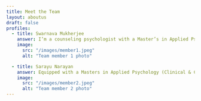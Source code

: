 ```yaml
---
title: Meet the Team
layout: aboutus
draft: false
profiles:
  - title: Swarnava Mukherjee
    answer: I’m a counseling psychologist with a Master’s in Applied Psychology from TISS Mumbai, combining therapeutic expertise with a passion for technology-driven innovation. With over a year of experience helping adults navigate behavioral and interpersonal challenges in hospitals, schools, and offices, I use a client-centric approach to foster personal growth and sustainable solutions. As the founder of Sowaka, our mental health and wellbeing brand, I collaborate with clients to help them better their lives. By aligning technology with psychology, I aim to create solutions that significantly enhance lives. If you’re looking for someone who blends behavioral insight with strategic innovation to build meaningful products, let’s connect and explore how we can drive positive change together.
    image:
      src: "/images/member1.jpeg"
      alt: "Team member 1 photo"

  - title: Sarayu Narayan
    answer: Equipped with a Masters in Applied Psychology (Clinical & Counselling Practice) from Tata Institute of Social Sciences, I am keen to support you on your journey of self-discovery. I am also a Queer-affirmative certified therapist from Hope Trust, Hyderabad. I have previously worked with children, adolescents and adults in various settings such as schools, de-addiction centre, child development centre, and a corporate. Currently working full-time as a researcher at an academic institution, I am keen on strengthening my knowledge in the field of psychology and contributing to new research avenues. In therapy, I work from an eclectic lens, drawing from various approaches based on your therapeutic needs.
    image:
      src: "/images/member2.jpeg"
      alt: "Team member 2 photo"
---
```

